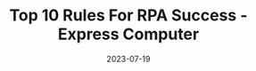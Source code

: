 ---
category:
- .nan
date: 2023-07-19
keyword_suggestion: ubuntu install docker
post_inspiration: https://www.expresscomputer.in/guest-blogs/top-10-rules-for-rpa-success/98934/
silot_terms: digital automation
title: Top 10 Rules For RPA Success - Express Computer
---